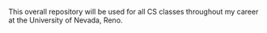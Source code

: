 This overall repository will be used for all CS classes throughout my career at the University of Nevada, Reno.
